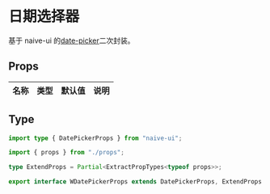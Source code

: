 # 日期选择器

基于 naive-ui 的[date-picker](https://www.naiveui.com/zh-CN/os-theme/components/date-picker)二次封装。

## Props

| 名称 | 类型 | 默认值 | 说明 |
| ---- | ---- | ------ | ---- |

## Type

```ts
import type { DatePickerProps } from "naive-ui";

import { props } from "./props";

type ExtendProps = Partial<ExtractPropTypes<typeof props>>;

export interface WDatePickerProps extends DatePickerProps, ExtendProps {}
```
